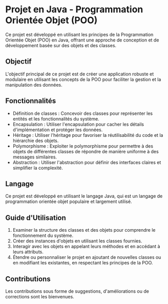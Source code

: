 # Projet en Java - Programmation Orientée Objet (POO)

Ce projet est développé en utilisant les principes de la Programmation Orientée Objet (POO) en Java, offrant une approche de conception et de développement basée sur des objets et des classes.

## Objectif

L'objectif principal de ce projet est de créer une application robuste et modulaire en utilisant les concepts de la POO pour faciliter la gestion et la manipulation des données.

## Fonctionnalités

- Définition de classes : Concevoir des classes pour représenter les entités et les fonctionnalités du système.
- Encapsulation : Utiliser l'encapsulation pour cacher les détails d'implémentation et protéger les données.
- Héritage : Utiliser l'héritage pour favoriser la réutilisabilité du code et la hiérarchie des objets.
- Polymorphisme : Exploiter le polymorphisme pour permettre à des objets de différentes classes de répondre de manière uniforme à des messages similaires.
- Abstraction : Utiliser l'abstraction pour définir des interfaces claires et simplifier la complexité.

## Langage

Ce projet est développé en utilisant le langage Java, qui est un langage de programmation orientée objet populaire et largement utilisé.

## Guide d'Utilisation

1. Examiner la structure des classes et des objets pour comprendre le fonctionnement du système.
2. Créer des instances d'objets en utilisant les classes fournies.
3. Interagir avec les objets en appelant leurs méthodes et en accédant à leurs attributs.
4. Étendre ou personnaliser le projet en ajoutant de nouvelles classes ou en modifiant les existantes, en respectant les principes de la POO.

## Contributions

Les contributions sous forme de suggestions, d'améliorations ou de corrections sont les bienvenues.
